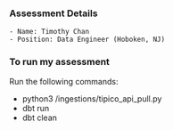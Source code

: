 ### Assessment Details
    - Name: Timothy Chan
    - Position: Data Engineer (Hoboken, NJ)

### To run my assessment

Run the following commands:
- python3 /ingestions/tipico_api_pull.py
- dbt run
- dbt clean
